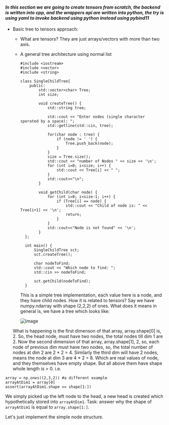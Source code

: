 #### _In this section we are going to create tensors from scratch, the backend is written into cpp, and the wrappers api are written into python, the try is using yaml to invoke backend using python instead using pybind11_
  - Basic tree to tensors approach:
      * What are tensors? They are just arrays/vectors with more than two axis.
      * A general tree architecture using normal list
           
        ```
        #include <iostream>
        #include <vector>
        #include <string>
        
        class SingleChildTree{
            public:
                std::vector<char> Tree;
                int size;
        
                void createTree() {
                    std::string tree;
        
                    std::cout << "Enter nodes (single character sperated by a space): ";
                    std::getline(std::cin, tree);
        
                    for(char node : tree) {
                        if (node != ' ') {
                            Tree.push_back(node);
                        }
                    }
                    size = Tree.size();
                    std::cout << "number of Nodes " << size << '\n';
                    for (int i=0; i<size; i++) {
                        std::cout << Tree[i] << " ";
                    }
                    std::cout<<"\n";
                }
        
                void getChild(char node) {
                    for (int i=0; i<size-1; i++) {
                        if (Tree[i] == node) {
                            std::cout << "Child of node is: " << Tree[i+1] << '\n';
                            return;
                        }
                    }
                    std::cout<<"Node is not found" << '\n';
                }
          };
          
          int main() {
              SingleChildTree sct;
              sct.createTree();
          
              char nodeToFind;
              std::cout << "Which node to find: ";
              std::cin >> nodeToFind;
          
              sct.getChild(nodeToFind);
          }
        ```
     
        This is a simple tree implementation, each value here is a node, and they have child nodes. How it is related to tensors? Say we have numpy.ndarray with shape (2,2,2) of ones. What does it means in general is, we have a tree which looks like:
           
        ![image](https://github.com/user-attachments/assets/b8c576a8-d2bb-4581-a99c-6f4342ec1a9c)
    
    What is happening is the first dimenson of that array, array.shape[0] is,  2. So, the head node, must have two nodes, the total nodes till dim 1 are 2. Now the second dimension of that array, array.shape[1], 2, so, each node of previous dim must have two nodes, so, the total number of nodes at dim 2 are 2 * 2 = 4. Similarly the third dim will have 2 nodes, means the node at dim 3 are 4 * 2 = 8. Which are real values of node, and they themselves have empty shape. But all above them have shape whole length is > 0. i.e.
```
array = np.ones((2,3,2)) #a different example
arrayAtDim1 = array[0]
assert(arrayAtDim1.shape == shape[1:])
```

We simply picked up the left node to the head, a new head is created which hypothetically stored into `arrayAtDim1`. Task: answer why the shape of `arrayAtDim1` is equal to `array.shape[1:]`.


Let's just implement the simple node structure.
